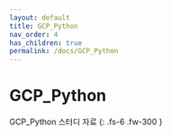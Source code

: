 ```yaml
---
layout: default
title: GCP_Python
nav_order: 4
has_children: true
permalink: /docs/GCP_Python
---
```

# GCP_Python
GCP_Python 스터디 자료
{: .fs-6 .fw-300 }
